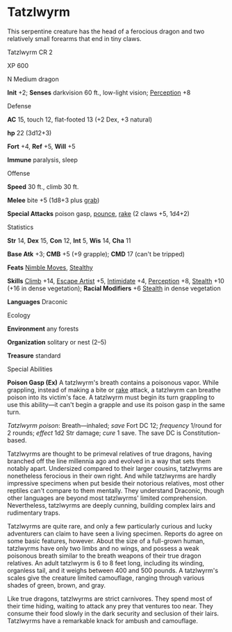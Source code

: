 # Tatzlwyrm

This serpentine creature has the head of a ferocious dragon and two relatively small forearms that end in tiny claws.

Tatzlwyrm CR 2

XP 600

N Medium dragon

**Init** +2; **Senses** darkvision 60 ft., low-light vision; [Perception](skills/perception.md#_perception) +8

Defense

**AC** 15, touch 12, flat-footed 13 (+2 Dex, +3 natural)

**hp** 22 (3d12+3)

**Fort** +4, **Ref** +5, **Will** +5

**Immune** paralysis, sleep

Offense

**Speed** 30 ft., climb 30 ft.

**Melee** bite +5 (1d8+3 plus [grab](monsters/universalMonsterRules.md#_grab))

**Special Attacks** poison gasp, [pounce](monsters/universalMonsterRules.md#_pounce), [rake](monsters/universalMonsterRules.md#_rake) (2 claws +5, 1d4+2)

Statistics

**Str** 14, **Dex** 15, **Con** 12, **Int** 5, **Wis** 14, **Cha** 11

**Base Atk** +3; **CMB** +5 (+9 grapple); **CMD** 17 (can't be tripped)

**Feats** [Nimble Moves](feats.md#_nimble-moves), [Stealthy](feats.md#_stealthy)

**Skills** [Climb](skills/climb.md#_climb) +14, [Escape Artist](skills/escapeArtist.md#_escape-artist) +5, [Intimidate](skills/intimidate.md#_intimidate) +4, [Perception](skills/perception.md#_perception) +8, [Stealth](skills/stealth.md#_stealth) +10 (+16 in dense vegetation); **Racial Modifiers** +6 [Stealth](skills/stealth.md#_stealth) in dense vegetation

**Languages** Draconic

Ecology

**Environment** any forests

**Organization** solitary or nest (2–5)

**Treasure** standard

Special Abilities

**Poison Gasp (Ex)** A tatzlwyrm's breath contains a poisonous vapor. While grappling, instead of making a bite or [rake](monsters/universalMonsterRules.md#_rake) attack, a tatzlwyrm can breathe poison into its victim's face. A tatzlwyrm must begin its turn grappling to use this ability—it can't begin a grapple and use its poison gasp in the same turn.

_Tatzlwyrm poison_: Breath—inhaled; _save_ Fort DC 12; _frequency_ 1/round for 2 rounds; _effect_ 1d2 Str damage; _cure_ 1 save. The save DC is Constitution-based.

Tatzlwyrms are thought to be primeval relatives of true dragons, having branched off the line millennia ago and evolved in a way that sets them notably apart. Undersized compared to their larger cousins, tatzlwyrms are nonetheless ferocious in their own right. And while tatzlwyrms are hardly impressive specimens when put beside their notorious relatives, most other reptiles can't compare to them mentally. They understand Draconic, though other languages are beyond most tatzlwyrms' limited comprehension. Nevertheless, tatzlwyrms are deeply cunning, building complex lairs and rudimentary traps.

Tatzlwyrms are quite rare, and only a few particularly curious and lucky adventurers can claim to have seen a living specimen. Reports do agree on some basic features, however. About the size of a full-grown human, tatzlwyrms have only two limbs and no wings, and possess a weak poisonous breath similar to the breath weapons of their true dragon relatives. An adult tatzlwyrm is 6 to 8 feet long, including its winding, organless tail, and it weighs between 400 and 500 pounds. A tatzlwyrm's scales give the creature limited camouflage, ranging through various shades of green, brown, and gray.

Like true dragons, tatzlwyrms are strict carnivores. They spend most of their time hiding, waiting to attack any prey that ventures too near. They consume their food slowly in the dark security and seclusion of their lairs. Tatzlwyrms have a remarkable knack for ambush and camouflage.

